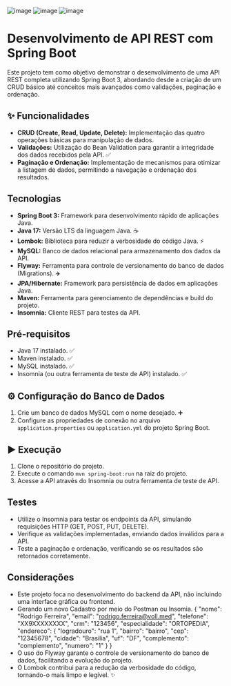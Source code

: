 
![image](https://github.com/user-attachments/assets/05c34880-2f6c-4ee3-8717-7aa3b5d1a521)
![image](https://github.com/user-attachments/assets/ff3585a0-0614-4f42-b5a9-587fb3beb138)
![image](https://github.com/user-attachments/assets/57279f62-ad91-4f02-bf56-d4fb891a211a)

#  Desenvolvimento de API REST com Spring Boot

Este projeto tem como objetivo demonstrar o desenvolvimento de uma API REST completa utilizando Spring Boot 3, abordando desde a criação de um CRUD básico até conceitos mais avançados como validações, paginação e ordenação.

## ✨ Funcionalidades

* **CRUD (Create, Read, Update, Delete):** Implementação das quatro operações básicas para manipulação de dados. 
* **Validações:** Utilização do Bean Validation para garantir a integridade dos dados recebidos pela API. ✅
* **Paginação e Ordenação:** Implementação de mecanismos para otimizar a listagem de dados, permitindo a navegação e ordenação dos resultados. 

##  Tecnologias

* **Spring Boot 3:** Framework para desenvolvimento rápido de aplicações Java. ️
* **Java 17:** Versão LTS da linguagem Java. ☕
* **Lombok:** Biblioteca para reduzir a verbosidade do código Java. ⚡
* **MySQL:** Banco de dados relacional para armazenamento dos dados da API. 
* **Flyway:** Ferramenta para controle de versionamento do banco de dados (Migrations). ✈️
* **JPA/Hibernate:** Framework para persistência de dados em aplicações Java. 
* **Maven:** Ferramenta para gerenciamento de dependências e build do projeto. ️
* **Insomnia:** Cliente REST para testes da API. 

##  Pré-requisitos

* Java 17 instalado. ✅
* Maven instalado. ✅
* MySQL instalado. ✅
* Insomnia (ou outra ferramenta de teste de API) instalado. ✅

## ⚙️ Configuração do Banco de Dados

1.  Crie um banco de dados MySQL com o nome desejado. ➕
2.  Configure as propriedades de conexão no arquivo `application.properties` ou `application.yml` do projeto Spring Boot. 

## ▶️ Execução

1.  Clone o repositório do projeto. 
2.  Execute o comando `mvn spring-boot:run` na raiz do projeto. 
3.  Acesse a API através do Insomnia ou outra ferramenta de teste de API. 

##  Testes

* Utilize o Insomnia para testar os endpoints da API, simulando requisições HTTP (GET, POST, PUT, DELETE). 
* Verifique as validações implementadas, enviando dados inválidos para a API. 
* Teste a paginação e ordenação, verificando se os resultados são retornados corretamente. 

##  Considerações

* Este projeto foca no desenvolvimento do backend da API, não incluindo uma interface gráfica ou frontend.
* Gerando um novo Cadastro por meio do Postman ou Insomia.
{
  "nome": "Rodrigo Ferreira",
  "email": "rodrigo.ferreira@voll.med",
  "telefone": "XX9XXXXXXXX",
  "crm": "123456",
  "especialidade": "ORTOPEDIA",
  "endereco": {
    "logradouro": "rua 1",
    "bairro": "bairro",
    "cep": "12345678",
    "cidade": "Brasilia",
    "uf": "DF",
    "complemento": "complemento",
    "numero": "1"
  }
} ️
* O uso do Flyway garante o controle de versionamento do banco de dados, facilitando a evolução do projeto. 
* O Lombok contribui para a redução da verbosidade do código, tornando-o mais limpo e legível. ✨
